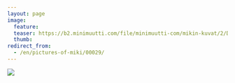 ```yaml
---
layout: page
image:
  feature:
  teaser: https://b2.minimuutti.com/file/minimuutti-com/mikin-kuvat/2/DSC09411-245px.jpg
  thumb:
redirect_from:
  - /en/pictures-of-miki/00029/
---
```


![](https://b2.minimuutti.com/file/minimuutti-com/mikin-kuvat/2/DSC09411-800px.jpg)
